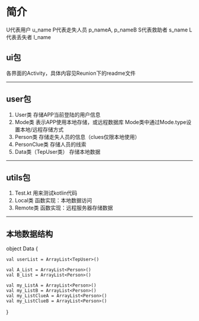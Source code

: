# 简介
U代表用户      u_name
P代表走失人员 p_nameA, p_nameB
S代表救助者    s_name
L代表丢失者    l_name



## ui包
各界面的Activity，具体内容见Reunion下的readme文件

------
## user包
1.    User类
存储APP当前登陆的用户信息
2.    Mode类
表示APP使用本地存储，或远程数据库
Mode类中通过Mode.type设置本地/远程存储方式
3.    Person类
存储走失人员的信息（clues仅限本地使用）
4.    PersonClue类
存储人员的线索
5.    Data类（TepUser类）
存储本地数据
------
## utils包
1.    Test.kt
用来测试kotlin代码
2.    Local类
函数实现：本地数据访问
3.    Remote类
函数实现：远程服务器存储数据

------
## 本地数据结构
object Data {

    val userList = ArrayList<TepUser>()
    
    val A_List = ArrayList<Person>()
    val B_List = ArrayList<Person>()
    
    val my_ListA = ArrayList<Person>()
    val my_ListB = ArrayList<Person>()
    val my_ListClueA = ArrayList<Person>()
    val my_ListClueB = ArrayList<Person>()
}


